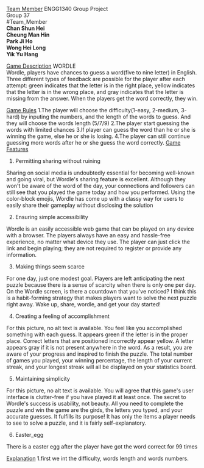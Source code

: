 [Team Member](#Team_Member)
ENGG1340 Group Project <br />
Group 37 <br />
#Team_Member <br />
**Chan Shun Hei** <br />
**Cheung Man Hin** <br />
**Park Ji Ho** <br />
**Wong Hei Long** <br />
**Yik Yu Hang** <br />

[Game Description](#Game_Description)
WORDLE <br />
Wordle, players have chances to guess a word(five to nine letter) in English. Three different types of feedback are possible for the player after each attempt: green indicates that the letter is in the right place, yellow indicates that the letter is in the wrong place, and gray indicates that the letter is missing from the answer. When the players get the word correctly, they win.

[Game Rules](#Game_Rules)
1.The player will choose the difficulty(1-easy, 2-medium, 3-hard) by inputing the numbers, and the length of the words to guess. And they will choose the words length (5/7/9)
2.The player start guessing the words with limited chances
3.If player can guess the word than he or she is winning the game, else he or she is losing.
4.The player can still continue guessing more words after he or she guess the word correctly.
[Game Features](#Game_Feature)
1. Permitting sharing without ruining <br />

Sharing on social media is undoubtedly essential for becoming well-known and going viral, but Wordle's sharing feature is excellent. Although they won't be aware of the word of the day, your connections and followers can still see that you played the game today and how you performed. Using the color-block emojis, Wordle has come up with a classy way for users to easily share their gameplay without disclosing the solution

2. Ensuring simple accessibility <br />

Wordle is an easily accessible web game that can be played on any device with a browser. The players always have an easy and hassle-free experience, no matter what device they use. The player can just click the link and begin playing; they are not required to register or provide any information.

3. Making things seem scarce

For one day, just one modest goal. Players are left anticipating the next puzzle because there is a sense of scarcity when there is only one per day. On the Wordle screen, is there a countdown that you've noticed? I think this is a habit-forming strategy that makes players want to solve the next puzzle right away. Wake up, share, wordle, and get your day started!

4. Creating a feeling of accomplishment

For this picture, no alt text is available.
You feel like you accomplished something with each guess. It appears green if the letter is in the proper place. Correct letters that are positioned incorrectly appear yellow. A letter appears gray if it is not present anywhere in the word. As a result, you are aware of your progress and inspired to finish the puzzle. The total number of games you played, your winning percentage, the length of your current streak, and your longest streak will all be displayed on your statistics board.

5. Maintaining simplicity

For this picture, no alt text is available.
You will agree that this game's user interface is clutter-free if you have played it at least once. The secret to Wordle's success is usability, not beauty. All you need to complete the puzzle and win the game are the girds, the letters you typed, and your accurate guesses.  It fulfills its purpose! It has only the items a player needs to see to solve a puzzle, and it is fairly self-explanatory.

6. Easter_egg

There is a easter egg after the player have got the word correct for 99 times

[Explanation](#Explanation)
1.first we int the difficulty, words length and words numbers. 
